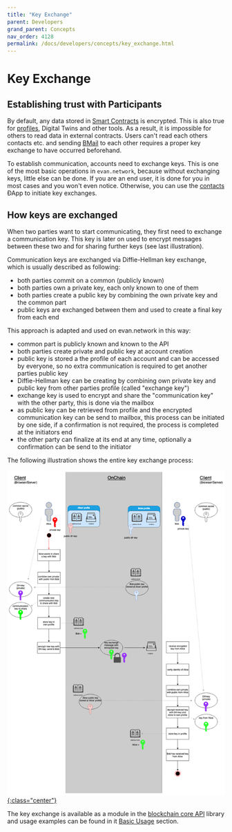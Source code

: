 ```yaml
---
title: "Key Exchange"
parent: Developers
grand_parent: Concepts
nav_order: 4128
permalink: /docs/developers/concepts/key_exchange.html
---
```


# Key Exchange 

## Establishing trust with Participants
By default, any data stored in [Smart Contracts](/docs/developers/smart-contracts.html) is encrypted. This is also true for [profiles](/docs/first_steps/create-identity.html), Digital Twins and other tools. As a result, it is impossible for others to read data in external contracts. Users can't read each others contacts etc. and sending [BMail](/docs/first_steps/onchain.html) to each other requires a proper key exchange to have occurred beforehand.

To establish communication, accounts need to exchange keys. This is one of the most basic operations in `evan.network`, because without exchanging keys, little else can be done. If you are an end user, it is done for you in most cases and you won't even notice. Otherwise, you can use the [contacts](/docs/first_steps/contacts.html) ÐApp to initiate key exchanges.


## How keys are exchanged
When two parties want to start communicating, they first need to exchange a communication key. This key is later on used to encrypt messages between these two and for sharing further keys (see last illustration).

Communication keys are exchanged via Diffie-Hellman key exchange, which is usually described as following:
- both parties commit on a common (publicly known)
- both parties own a private key, each only known to one of them
- both parties create a public key by combining the own private key and the common part
- public keys are exchanged between them and used to create a final key from each end

This approach is adapted and used on evan.network in this way:
- common part is publicly known and known to the API
- both parties create private and public key at account creation
- public key is stored a the profile of each account and can be accessed by everyone, so no extra communication is required to get another parties public key
- Diffie-Hellman key can be creating by combining own private key and public key from other parties profile (called "exchange key")
- exchange key is used to encrypt and share the "communication key" with the other party, this is done via the mailbox
- as public key can be retrieved from profile and the encrypted communication key can be send to mailbox, this process can be initiated by one side, if a confirmation is not required, the process is completed at the initiators end
- the other party can finalize at its end at any time, optionally a confirmation can be send to the initiator

The following illustration shows the entire key exchange process:

[![key exchange flow](/docs/4000_developers/4100_concepts/img/key_exchange.png){:class="center"}](/docs/4000_developers/concepts/img/key_exchange.png)

The key exchange is available as a module in the [blockchain core API](https://ipfs.test.evan.network/ipns/QmYmsPTdPPDLig6gKB1wu1De4KJtTqAXFLF1498umYs4M6/profile/key-exchange.html) library and usage examples can be found in it [Basic Usage](https://ipfs.test.evan.network/ipns/QmYmsPTdPPDLig6gKB1wu1De4KJtTqAXFLF1498umYs4M6/profile/key-exchange.html#basic-usage) section.
